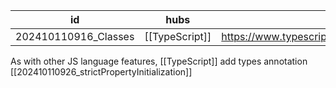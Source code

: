 
| id                   | hubs           | source                                                      |
| -------------------- | -------------- | ----------------------------------------------------------- |
| 202410110916_Classes | [[TypeScript]] | https://www.typescriptlang.org/docs/handbook/2/classes.html |
As with other JS language features, [[TypeScript]] add types annotation 
[[202410110926_strictPropertyInitialization]]